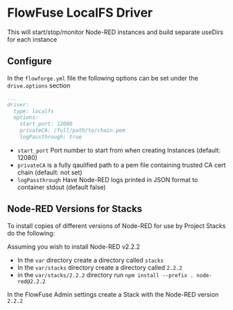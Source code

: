 # FlowFuse LocalFS Driver

This will start/stop/monitor Node-RED instances and build separate useDirs for each instance

## Configure

In the `flowforge.yml` file the following options can be set under the `drive.options` section

```yaml
...
driver:
  type: localfs
  options:
    start_port: 12080
    privateCA: /full/path/to/chain.pem
    logPassthrough: true
```

 - `start_port` Port number to start from when creating Instances (default: 12080)
 - `privateCA` is a fully qaulified path to a pem file containing trusted CA cert chain (default: not set)
 - `logPassthrough` Have Node-RED logs printed in JSON format to container stdout (default false)

## Node-RED Versions for Stacks

To install copies of different versions of Node-RED for use by Project Stacks do the following:

Assuming you wish to install Node-RED v2.2.2

- In the `var` directory create a directory called `stacks`
- In the `var/stacks` directory create a directory called `2.2.2`
- in the `var/stacks/2.2.2` directory run `npm install --prefix . node-red@2.2.2`

In the FlowFuse Admin settings create a Stack with the Node-RED version `2.2.2`
